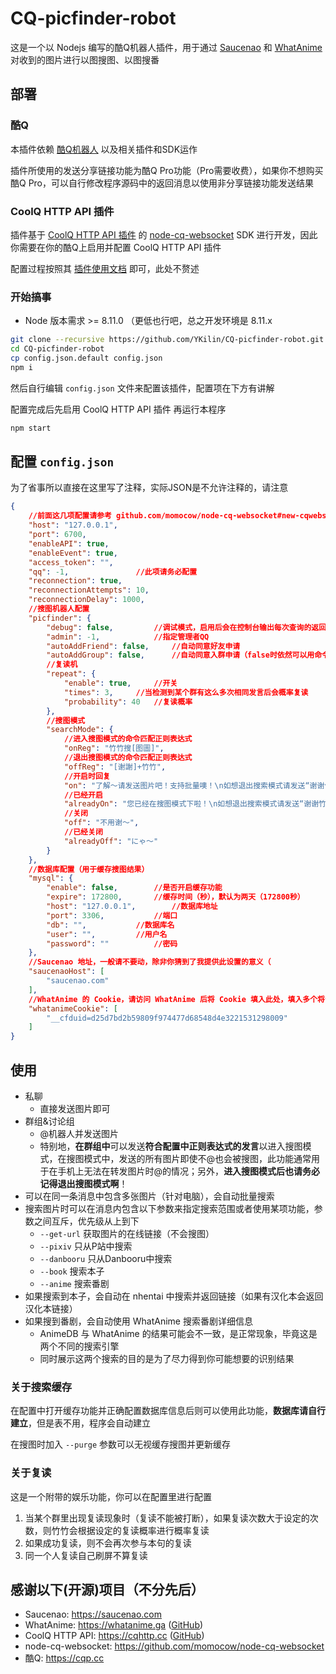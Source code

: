 # CQ-picfinder-robot
这是一个以 Nodejs 编写的酷Q机器人插件，用于通过 [Saucenao](https://saucenao.com/) 和 [WhatAnime](https://whatanime.ga) 对收到的图片进行以图搜图、以图搜番

## 部署
### 酷Q
本插件依赖 [酷Q机器人](https://cqp.cc) 以及相关插件和SDK运作

插件所使用的发送分享链接功能为酷Q Pro功能（Pro需要收费），如果你不想购买酷Q Pro，可以自行修改程序源码中的返回消息以使用非分享链接功能发送结果

### CoolQ HTTP API 插件
插件基于 [CoolQ HTTP API 插件](https://github.com/richardchien/coolq-http-api) 的 [node-cq-websocket](https://github.com/momocow/node-cq-websocket) SDK 进行开发，因此你需要在你的酷Q上启用并配置 CoolQ HTTP API 插件

配置过程按照其 [插件使用文档](https://cqhttp.cc/docs/4.2/#/Configuration) 即可，此处不赘述

### 开始搞事
- Node 版本需求 >= 8.11.0 （更低也行吧，总之开发环境是 8.11.x

```bash
git clone --recursive https://github.com/YKilin/CQ-picfinder-robot.git
cd CQ-picfinder-robot
cp config.json.default config.json
npm i
```

然后自行编辑 `config.json` 文件来配置该插件，配置项在下方有讲解

配置完成后先启用 CoolQ HTTP API 插件 再运行本程序
```bash
npm start
```

## 配置 `config.json`
为了省事所以直接在这里写了注释，实际JSON是不允许注释的，请注意

```json
{
	//前面这几项配置请参考 github.com/momocow/node-cq-websocket#new-cqwebsocketopt
	"host": "127.0.0.1",
	"port": 6700,
	"enableAPI": true,
	"enableEvent": true,
	"access_token": "",
	"qq": -1,				//此项请务必配置
	"reconnection": true,
	"reconnectionAttempts": 10,
	"reconnectionDelay": 1000,
	//搜图机器人配置
	"picfinder": {
		"debug": false,			//调试模式，启用后会在控制台输出每次查询的返回文本
		"admin": -1,			//指定管理者QQ
		"autoAddFriend": false,		//自动同意好友申请
		"autoAddGroup": false,		//自动同意入群申请（false时依然可以用命令手动允许，后续有说明）
		//复读机
		"repeat": {
			"enable": true,		//开关
			"times": 3,		//当检测到某个群有这么多次相同发言后会概率复读
			"probability": 40	//复读概率
		},
		//搜图模式
		"searchMode": {
			//进入搜图模式的命令匹配正则表达式
			"onReg": "竹竹搜[图圖]",
			//退出搜图模式的命令匹配正则表达式
			"offReg": "[谢謝]+竹竹",
			//开启时回复
			"on": "了解～请发送图片吧！支持批量噢！\n如想退出搜索模式请发送“谢谢竹竹”",
			//已经开启
			"alreadyOn": "您已经在搜图模式下啦！\n如想退出搜索模式请发送“谢谢竹竹”",
			//关闭
			"off": "不用谢～",
			//已经关闭
			"alreadyOff": "にゃ～"
		}
	},
	//数据库配置（用于缓存搜图结果）
	"mysql": {
		"enable": false,		//是否开启缓存功能
		"expire": 172800,		//缓存时间（秒），默认为两天（172800秒）
		"host": "127.0.0.1",		//数据库地址
		"port": 3306,			//端口
		"db": "",			//数据库名
		"user": "",			//用户名
		"password": ""			//密码
	},
	//Saucenao 地址，一般请不要动，除非你猜到了我提供此设置的意义（
	"saucenaoHost": [
		"saucenao.com"
	],
	//WhatAnime 的 Cookie，请访问 WhatAnime 后将 Cookie 填入此处，填入多个将会被轮次使用
	"whatanimeCookie": [
		"__cfduid=d25d7bd2b59809f974477d68548d4e3221531298009"
	]
}
```

## 使用
- 私聊
	- 直接发送图片即可
- 群组&讨论组
	- @机器人并发送图片
	- 特别地，**在群组中**可以发送**符合配置中正则表达式的发言**以进入搜图模式，在搜图模式中，发送的所有图片即使不@也会被搜图，此功能通常用于在手机上无法在转发图片时@的情况；另外，**进入搜图模式后也请务必记得退出搜图模式啊**！
- 可以在同一条消息中包含多张图片（针对电脑），会自动批量搜索
- 搜索图片时可以在消息内包含以下参数来指定搜索范围或者使用某项功能，参数之间互斥，优先级从上到下
	- `--get-url` 获取图片的在线链接（不会搜图）
	- `--pixiv` 只从P站中搜索
	- `--danbooru` 只从Danbooru中搜索
	- `--book` 搜索本子
	- `--anime` 搜索番剧
- 如果搜索到本子，会自动在 nhentai 中搜索并返回链接（如果有汉化本会返回汉化本链接）
- 如果搜到番剧，会自动使用 WhatAnime 搜索番剧详细信息
	- AnimeDB 与 WhatAnime 的结果可能会不一致，是正常现象，毕竟这是两个不同的搜索引擎
	- 同时展示这两个搜索的目的是为了尽力得到你可能想要的识别结果

### 关于搜索缓存
在配置中打开缓存功能并正确配置数据库信息后则可以使用此功能，**数据库请自行建立**，但是表不用，程序会自动建立

在搜图时加入 `--purge` 参数可以无视缓存搜图并更新缓存

### 关于复读
这是一个附带的娱乐功能，你可以在配置里进行配置

1. 当某个群里出现复读现象时（复读不能被打断），如果复读次数大于设定的次数，则竹竹会根据设定的复读概率进行概率复读
2. 如果成功复读，则不会再次参与本句的复读
3. 同一个人复读自己刷屏不算复读


## 感谢以下(开源)项目（不分先后）
- Saucenao: https://saucenao.com
- WhatAnime: https://whatanime.ga ([GitHub](https://github.com/soruly/whatanime.ga))
- CoolQ HTTP API: https://cqhttp.cc ([GitHub](https://github.com/richardchien/coolq-http-api))
- node-cq-websocket: https://github.com/momocow/node-cq-websocket
- 酷Q: https://cqp.cc
